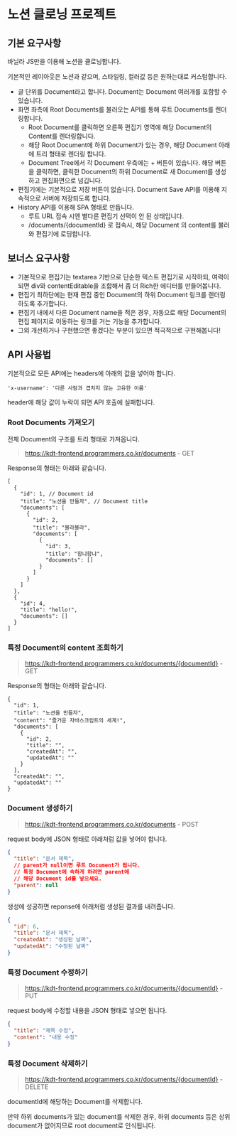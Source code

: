 # 노션 클로닝 프로젝트

## 기본 요구사항

바닐라 JS만을 이용해 노션을 클로닝합니다.

기본적인 레이아웃은 노션과 같으며, 스타일링, 컬러값 등은 원하는대로 커스텀합니다.

- 글 단위를 Document라고 합니다. Document는 Document 여러개를 포함할 수 있습니다.
- 화면 좌측에 Root Documents를 불러오는 API를 통해 루트 Documents를 렌더링합니다.
  - Root Document를 클릭하면 오른쪽 편집기 영역에 해당 Document의 Content를 렌더링합니다.
  - 해당 Root Document에 하위 Document가 있는 경우, 해당 Document 아래에 트리 형태로 렌더링 합니다.
  - Document Tree에서 각 Document 우측에는 + 버튼이 있습니다. 해당 버튼을 클릭하면, 클릭한 Document의 하위 Document로 새 Document를 생성하고 편집화면으로 넘깁니다.
- 편집기에는 기본적으로 저장 버튼이 없습니다. Document Save API를 이용해 지속적으로 서버에 저장되도록 합니다.
- History API를 이용해 SPA 형태로 만듭니다.
  - 루트 URL 접속 시엔 별다른 편집기 선택이 안 된 상태입니다.
  - /documents/{documentId} 로 접속시, 해당 Document 의 content를 불러와 편집기에 로딩합니다.

## 보너스 요구사항

- 기본적으로 편집기는 textarea 기반으로 단순한 텍스트 편집기로 시작하되, 여력이 되면 div와 contentEditable을 조합해서 좀 더 Rich한 에디터를 만들어봅니다.
- 편집기 최하단에는 현재 편집 중인 Document의 하위 Document 링크를 렌더링하도록 추가합니다.
- 편집기 내에서 다른 Document name을 적은 경우, 자동으로 해당 Document의 편집 페이지로 이동하는 링크를 거는 기능을 추가합니다.
- 그외 개선하거나 구현했으면 좋겠다는 부분이 있으면 적극적으로 구현해봅니다!

## API 사용법

기본적으로 모든 API에는 headers에 아래의 값을 넣어야 합니다.

```
'x-username': '다른 사람과 겹치지 않는 고유한 이름'
```

header에 해당 값이 누락이 되면 API 호출에 실패합니다.

### Root Documents 가져오기

전체 Document의 구조를 트리 형태로 가져옵니다.

>  https://kdt-frontend.programmers.co.kr/documents - GET

Response의 형태는 아래와 같습니다.
```
[
  {
    "id": 1, // Document id
    "title": "노션을 만들자", // Document title
    "documents": [
      {
        "id": 2,
        "title": "블라블라",
        "documents": [
          {
            "id": 3,
            "title": "함냐함냐",
            "documents": []
          }
        ]
      }
    ]
  },
  {
    "id": 4,
    "title": "hello!",
    "documents": []
  }
]
```

### 특정 Document의 content 조회하기

>  https://kdt-frontend.programmers.co.kr/documents/{documentId} - GET

Response의 형태는 아래와 같습니다.

```
{
  "id": 1,
  "title": "노션을 만들자",
  "content": "즐거운 자바스크립트의 세계!",
  "documents": [
    {
      "id": 2,
      "title": "",
      "createdAt": "",
      "updatedAt": ""
    }
  ],
  "createdAt": "",
  "updatedAt": ""
}
```

### Document 생성하기

>  https://kdt-frontend.programmers.co.kr/documents - POST

request body에 JSON 형태로 아래처럼 값을 넣어야 합니다.

```json
{
  "title": "문서 제목",
  // parent가 null이면 루트 Document가 됩니다.
  // 특정 Document에 속하게 하려면 parent에
  // 해당 Document id를 넣으세요.
  "parent": null
}
```

생성에 성공하면 reponse에 아래처럼 생성된 결과를 내려줍니다.

```json
{
  "id": 6,
  "title": "문서 제목",
  "createdAt": "생성된 날짜",
  "updatedAt": "수정된 날짜"
}
```

### 특정 Document 수정하기

>  https://kdt-frontend.programmers.co.kr/documents/{documentId} - PUT

request body에 수정할 내용을 JSON 형태로 넣으면 됩니다.
```json
{
  "title": "제목 수정",
  "content": "내용 수정"
}
```

### 특정 Document 삭제하기

>  https://kdt-frontend.programmers.co.kr/documents/{documentId} - DELETE

documentId에 해당하는 Document를 삭제합니다.

만약 하위 documents가 있는 document를 삭제한 경우, 하위 documents 등은 상위 document가 없어지므로 root document로 인식됩니다.
